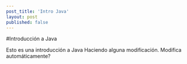 ```yaml
---
post_title: 'Intro Java'
layout: post
published: false
---
```

#Introducción a Java

Esto es una introducción a Java
Haciendo alguna modificación.
Modifica automáticamente?
